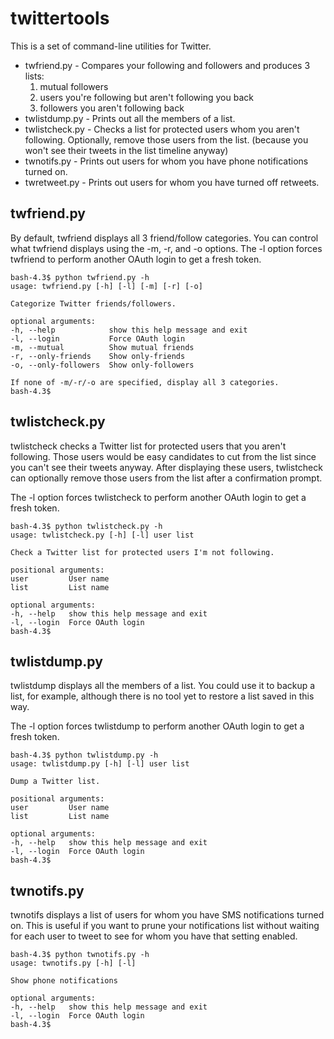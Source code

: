# twittertools

This is a set of command-line utilities for Twitter.

* twfriend.py - Compares your following and followers and produces 3 lists:
    1. mutual followers
    1. users you're following but aren't following you back
    1. followers you aren't following back
* twlistdump.py - Prints out all the members of a list.
* twlistcheck.py - Checks a list for protected users whom you aren't following.
  Optionally, remove those users from the list. (because you won't see their
  tweets in the list timeline anyway)
* twnotifs.py - Prints out users for whom you have phone notifications turned on.
* twretweet.py - Prints out users for whom you have turned off retweets.

## twfriend.py

By default, twfriend displays all 3 friend/follow categories. You can control
what twfriend displays using the -m, -r, and -o options. The -l option forces
twfriend to perform another OAuth login to get a fresh token.

    bash-4.3$ python twfriend.py -h
    usage: twfriend.py [-h] [-l] [-m] [-r] [-o]

    Categorize Twitter friends/followers.

    optional arguments:
    -h, --help            show this help message and exit
    -l, --login           Force OAuth login
    -m, --mutual          Show mutual friends
    -r, --only-friends    Show only-friends
    -o, --only-followers  Show only-followers

    If none of -m/-r/-o are specified, display all 3 categories.
    bash-4.3$


## twlistcheck.py

twlistcheck checks a Twitter list for protected users that you aren't
following. Those users would be easy candidates to cut from the list since you
can't see their tweets anyway. After displaying these users, twlistcheck can
optionally remove those users from the list after a confirmation prompt.

The -l option forces twlistcheck to perform another OAuth login to get a fresh token.

    bash-4.3$ python twlistcheck.py -h
    usage: twlistcheck.py [-h] [-l] user list

    Check a Twitter list for protected users I'm not following.

    positional arguments:
    user         User name
    list         List name

    optional arguments:
    -h, --help   show this help message and exit
    -l, --login  Force OAuth login
    bash-4.3$

## twlistdump.py

twlistdump displays all the members of a list. You could use it to backup a
list, for example, although there is no tool yet to restore a list saved in
this way.

The -l option forces twlistdump to perform another OAuth login to get a fresh token.

    bash-4.3$ python twlistdump.py -h
    usage: twlistdump.py [-h] [-l] user list

    Dump a Twitter list.

    positional arguments:
    user         User name
    list         List name

    optional arguments:
    -h, --help   show this help message and exit
    -l, --login  Force OAuth login
    bash-4.3$

## twnotifs.py

twnotifs displays a list of users for whom you have SMS notifications turned
on. This is useful if you want to prune your notifications list without waiting
for each user to tweet to see for whom you have that setting enabled.

    bash-4.3$ python twnotifs.py -h
    usage: twnotifs.py [-h] [-l]

    Show phone notifications

    optional arguments:
    -h, --help   show this help message and exit
    -l, --login  Force OAuth login
    bash-4.3$
